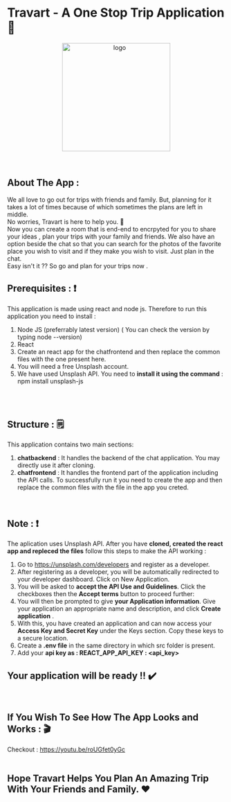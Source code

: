 # Travart - A One Stop Trip Application 🛫
<p align="center">
  <img src="https://github.com/HVbajoria/Travart/blob/main/chatfrontend/src/home/Travart.png" width="250" alt="logo" >
 </p>
 </br>
 
## About The App :
We all love to go out for trips with friends and family. But, planning for it takes a lot of times because of which sometimes the plans are left in middle.</br>
No worries, Travart is here to help you. :star_struck: </br>
Now you can create a room that is end-end to encrpyted for you to share your ideas , plan your trips with your family and friends. We also have an option beside the chat so that you can search for the photos of the favorite place you wish to visit and if they make you wish to visit. Just plan in the chat. </br>
Easy isn't it ?? So go and plan for your trips now .
</br>

## Prerequisites : ❗
This application is made using react and node js. Therefore to run this application you need to install :
1) Node JS (preferrably latest version) ( You can check the version by typing node --version)</br>
2) React</br>
3) Create an react app for the chatfrontend and then replace the common files with the one present here.</br>
4) You will need a free Unsplash account.</br>
5) We have used Unsplash API. You need to **install it using the command** : npm install unsplash-js</br>
</br>
</br>

## Structure : 🗒️
This application contains two main sections:
1) **chatbackend** : It handles the backend of the chat application. You may directly use it after cloning.
2) **chatfrontend** : It handles the frontend part of the application including the API calls. To successfully run it you need to create the app and then replace the common files with the file in the app you creted.
</br>

## Note : ❗
The aplication uses Unsplash API.
After you have **cloned, created the react app and repleced the files** follow this steps to make the API working :

1) Go to https://unsplash.com/developers and register as a developer.</br>
2) After registering as a developer, you will be automatically redirected to your developer dashboard. Click on New Application.</br>
3) You will be asked to **accept the API Use and Guidelines**. Click the checkboxes then the **Accept terms** button to proceed further:</br>
4) You will then be prompted to give **your Application information**. Give your application an appropriate name and description, and click **Create application** .</br>
5) With this, you have created an application and can now access your **Access Key and Secret Key** under the Keys section. Copy these keys to a secure location.</br>
6) Create a **.env file** in the same directory in which src folder is present.</br>
7) Add your **api key as : REACT_APP_API_KEY : <api_key>** </br>

## Your application will be ready !! ✔️
</br>

## If You Wish To See How The App Looks and Works : 🎬
Checkout : https://youtu.be/roUGfet0yGc
</br></br>

## Hope Travart Helps You Plan An Amazing Trip With Your Friends and Family. ❤️
